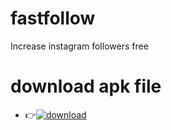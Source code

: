 # fastfollow
Increase instagram followers free

# download apk file
* 👉[![download](https://img.shields.io/badge/CLICK-HERE-red?style=for-the-badge&logo=instagram) ](https://github.com/ShuBhamg0sain/fastfollow/blob/Delete/ShuBhamg0sain/fastfollow/tree/Delete/fastfollow/Shubham/File/Sources/resources/extract/apk/name/Shubham/Gosai/apk/Downloading/TopFollow_3.7-R.apk)
